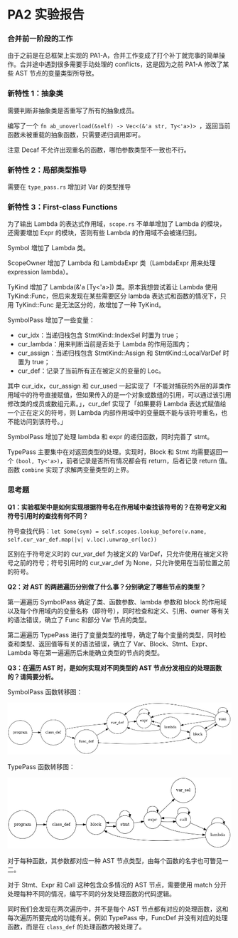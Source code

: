 # PA2 实验报告

### 合并前一阶段的工作

由于之前是在总框架上实现的 PA1-A，合并工作变成了打个补丁就完事的简单操作。合并途中遇到很多需要手动处理的 conflicts，这是因为之前 PA1-A 修改了某些 AST 节点的变量类型所导致。

### 新特性 1：抽象类

需要判断非抽象类是否重写了所有的抽象成员。

编写了一个 `fn ab_unoverload(&self) -> Vec<(&'a str, Ty<'a>)> `，返回当前函数未被重载的抽象函数，只需要递归调用即可。

注意 Decaf 不允许出现重名的函数，哪怕参数类型不一致也不行。

### 新特性 2：局部类型推导

需要在 `type_pass.rs` 增加对 Var 的类型推导

### 新特性 3：First-class Functions

为了输出 Lambda 的表达式作用域，`scope.rs` 不单单增加了 Lambda 的模块，还需要増加 Expr 的模块，否则有些 Lambda 的作用域不会被递归到。

Symbol 増加了 Lambda 类。

ScopeOwner 增加了 Lambda 和 LambdaExpr 类（LambdaExpr 用来处理 expression lambda）。

TyKind 增加了 Lambda(&'a [Ty<'a>]) 类。原本我想尝试着让 Lambda 使用 TyKind::Func，但后来发现在某些需要区分 lambda 表达式和函数的情况下，只用 TyKind::Func 是无法区分的，故增加了一种 TyKind。

SymbolPass 增加了一些变量：

- cur_idx：当递归栈包含 StmtKind::IndexSel 时置为 true；
- cur_lambda：用来判断当前是否处于 Lambda 的作用范围内；
- cur_assign：当递归栈包含 StmtKind::Assign 和 StmtKind::LocalVarDef 时置为 true；
- cur_def：记录了当前所有正在被定义的变量的 Loc。

其中 cur_idx，cur_assign 和 cur_used 一起实现了「不能对捕获的外层的非类作用域中的符号直接赋值，但如果传入的是一个对象或数组的引用，可以通过该引用修改类的成员或数组元素。」，cur_def 实现了「如果要将 Lambda 表达式赋值给一个正在定义的符号，则 Lambda 内部作用域中的变量既不能与该符号重名，也不能访问到该符号。」

SymbolPass 增加了处理 lambda 和 expr 的递归函数，同时完善了 stmt。

TypePass 主要集中在对返回类型的处理。实现时，Block 和 Stmt 均需要返回一个 `(bool, Ty<'a>)`，前者记录是否所有情况都会有 return，后者记录 return 值。函数 `combine` 实现了求解两变量类型的上界。

### 思考题

**Q1：实验框架中是如何实现根据符号名在作用域中查找该符号的？在符号定义和符号引用时的查找有何不同？**

符号查找代码：`let Some(sym) = self.scopes.lookup_before(v.name, self.cur_var_def.map(|v| v.loc).unwrap_or(loc))`

区别在于符号定义时的 cur_var_def 为被定义的 VarDef，只允许使用在被定义符号之前的符号；符号引用时的 cur_var_def 为 None，只允许使用在当前位置之前的符号。

**Q2：对 AST 的两趟遍历分别做了什么事？分别确定了哪些节点的类型？**

第一遍遍历 SymbolPass 确定了类、函数参数、lambda 参数和 block 的作用域以及每个作用域内的变量名称（即符号），同时检查和定义、引用、owner 等有关的语法错误，确立了 Func 和部分 Var 节点的类型。

第二遍遍历 TypePass 进行了变量类型的推导，确定了每个变量的类型，同时检查和类型、返回值等有关的语法错误，确立了 Var、Block、Stmt、Expr、Lambda 等在第一遍遍历后未能确立类型的节点的类型。

**Q3：在遍历 AST 时，是如何实现对不同类型的 AST 节点分发相应的处理函数的？请简要分析。**

SymbolPass 函数转移图：

![symbol_pass](assets/symbol_pass.png)

TypePass 函数转移图：

![type_pass](assets/type_pass.png)

对于每种函数，其参数都对应一种 AST 节点类型，由每个函数的名字也可瞥见一二。

对于 Stmt、Expr 和 Call 这种包含众多情况的 AST 节点，需要使用 match 分开处理每种不同的情况，编写不同的分发处理函数的代码逻辑。

同时我们会发现在两次遍历中，并不是每个 AST 节点都有对应的处理函数，这和每次遍历所要完成的功能有关。例如 TypePass 中，FuncDef 并没有对应的处理函数，而是在 `class_def` 的处理函数内被处理了。

